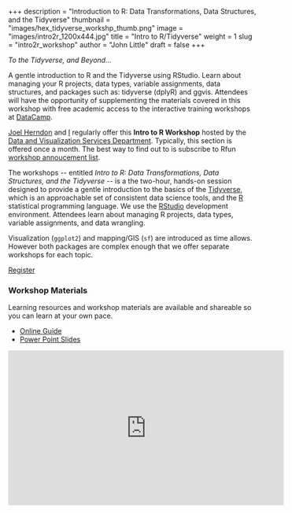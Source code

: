 +++
description = "Introduction to R: Data Transformations, Data Structures, and the Tidyverse"
thumbnail = "images/hex_tidyverse_workshp_thumb.png"
image = "images/intro2r_1200x444.jpg"
title = "Intro to R/Tidyverse"
weight = 1
slug = "intro2r_workshop"
author = "John Little"
draft = false
+++

*To the Tidyverse, and Beyond...*	

A gentle introduction to R and the Tidyverse using RStudio. Learn about managing your R projects, data types, variable assignments, data structures, and packages such as: tidyverse (dplyR) and ggvis. Attendees will have the opportunity of supplementing the materials covered in this workshop with free academic access to the interactive training workshops at [DataCamp](http://datacamp.com/).

[Joel Herndon](https://joelherndon.info/) and [I](https://johnlittle.info/) regularly offer this **Intro to R Workshop** hosted by the [Data and Visualization Services Department](https://library.duke.edu/data/).  Typically, this section is offered once a month.  The best way to find out to is subscribe to Rfun [workshop annoucement list](https://lists.duke.edu/sympa/subscribe/rfun). 

The workshops -- entitled *Intro to R: Data Transformations, Data Structures, and the Tidyverse*  -- is a the two-hour, hands-on session designed to provide a gentle introduction to the basics of the [Tidyverse](https://tidyverse.org/), which is an approachable set of consistent data science tools, and the [R](https://www.r-project.org/) statistical programming language.  We use the [RStudio](https://www.rstudio.com/products/rstudio/#Desktop) development environment.  Attendees learn about managing R projects, data types, variable assignments, and data wrangling.  

Visualization (`ggplot2`) and mapping/GIS (`sf`) are introduced as time allows. However both packages are complex enough that we offer separate workshops for each topic.

<a href="https://duke.libcal.com/event/4662240" class="button big">Register</a>

### Workshop Materials

Learning resources and workshop materials are available and shareable so you can learn at your own pace.  

- [Online Guide](https://intro2r.library.duke.edu/)
- [Power Point Slides](https://github.com/data-and-visualization/Intro2R/tree/master/slides)

<iframe width="560" height="315" src="https://www.youtube.com/embed/Ex78qBBvBLg" frameborder="0" allow="autoplay; encrypted-media" allowfullscreen></iframe>
